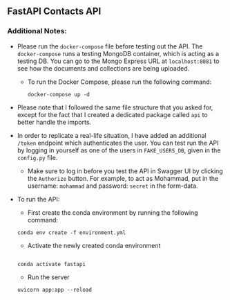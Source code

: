 ## FastAPI Contacts API

### Additional Notes:
- Please run the `docker-compose` file before testing out the API. The `docker-compose` runs a testing MongoDB container, which is acting as a testing DB. You can go to the Mongo Express URL at `localhost:8081` to see how the documents and collections are being uploaded.

	- To run the Docker Compose, please run the following command:
		```console
		docker-compose up -d
		```
- Please note that I followed the same file structure that you asked for, except for the fact that I created a dedicated package called `api` to better handle the imports.

- In order to replicate a real-life situation, I have added an additional `/token` endpoint which authenticates the user. You can test run the API by logging in yourself as one of the users in `FAKE_USERS_DB`, given in the `config.py` file.

  - Make sure to log in before you test the API in Swagger UI by clicking the `Authorize` button. For example, to act as Mohammad, put in the username: `mohammad` and password: `secret` in the form-data.


- To run the API:
	- First create the conda environment by running the following command:

	```console
	conda env create -f environment.yml
	```

	- Activate the newly created conda environment

	```console

	conda activate fastapi
	```
	- Run the server
	
	```console
	uvicorn app:app --reload
	```